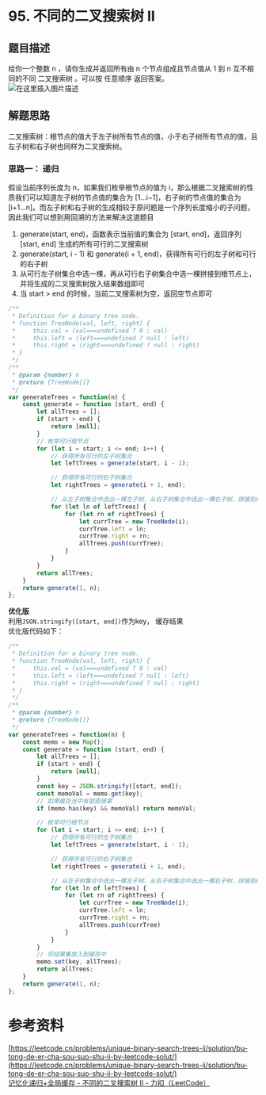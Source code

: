 # 95. 不同的二叉搜索树 II
## 题目描述
给你一个整数 n ，请你生成并返回所有由 n 个节点组成且节点值从 1 到 n 互不相同的不同 二叉搜索树 。可以按 任意顺序 返回答案。   
![在这里插入图片描述](https://p3-juejin.byteimg.com/tos-cn-i-k3u1fbpfcp/fdeb5d931a8a4ab3a4f74d540d78dea6~tplv-k3u1fbpfcp-zoom-1.image)

## 解题思路 
二叉搜索树：根节点的值大于左子树所有节点的值，小于右子树所有节点的值，且左子树和右子树也同样为二叉搜索树。
### 思路一： 递归
假设当前序列长度为 n，如果我们枚举根节点的值为 i，那么根据二叉搜索树的性质我们可以知道左子树的节点值的集合为 [1…i−1]，右子树的节点值的集合为 [i+1…n]。而左子树和右子树的生成相较于原问题是一个序列长度缩小的子问题，因此我们可以想到用回溯的方法来解决这道题目 

1. generate(start, end)，函数表示当前值的集合为 [start, end]，返回序列  [start, end] 生成的所有可行的二叉搜索树 
2. generate(start, i - 1) 和 generate(i + 1, end)，获得所有可行的左子树和可行的右子树
3. 从可行左子树集合中选一棵，再从可行右子树集合中选一棵拼接到根节点上，并将生成的二叉搜索树放入结果数组即可
4. 当  start > end 的时候，当前二叉搜索树为空，返回空节点即可  

```javascript
/**
 * Definition for a binary tree node.
 * function TreeNode(val, left, right) {
 *     this.val = (val===undefined ? 0 : val)
 *     this.left = (left===undefined ? null : left)
 *     this.right = (right===undefined ? null : right)
 * }
 */
/**
 * @param {number} n
 * @return {TreeNode[]}
 */
var generateTrees = function(n) { 
    const generate = function (start, end) {
        let allTrees = [];
        if (start > end) {
            return [null];
        }
        // 枚举可行根节点
        for (let i = start; i <= end; i++) {
            // 获得所有可行的左子树集合
            let leftTrees = generate(start, i - 1);

            // 获得所有可行的右子树集合
            let rightTrees = generate(i + 1, end);

            // 从左子树集合中选出一棵左子树，从右子树集合中选出一棵右子树，拼接到根节点上
            for (let ln of leftTrees) {
                for (let rn of rightTrees) { 
                    let currTree = new TreeNode(i);
                    currTree.left = ln;
                    currTree.right = rn;
                    allTrees.push(currTree);
                }
            }
        }
        return allTrees;
    }
    return generate(1, n);
};
```

**优化版**   
利用`JSON.stringify([start, end])`作为key， 缓存结果  
优化版代码如下：  

```js
/**
 * Definition for a binary tree node.
 * function TreeNode(val, left, right) {
 *     this.val = (val===undefined ? 0 : val)
 *     this.left = (left===undefined ? null : left)
 *     this.right = (right===undefined ? null : right)
 * }
 */
/**
 * @param {number} n
 * @return {TreeNode[]}
 */
var generateTrees = function(n) { 
    const memo = new Map();
    const generate = function (start, end) {
        let allTrees = [];
        if (start > end) {
            return [null];
        }
        const key = JSON.stringify([start, end]);
        const memoVal = memo.get(key);
        // 如果缓存当中有就直接拿
        if (memo.has(key) && memoVal) return memoVal; 

        // 枚举可行根节点
        for (let i = start; i <= end; i++) {
            // 获得所有可行的左子树集合
            let leftTrees = generate(start, i - 1);

            // 获得所有可行的右子树集合
            let rightTrees = generate(i + 1, end);

            // 从左子树集合中选出一棵左子树，从右子树集合中选出一棵右子树，拼接到根节点上
            for (let ln of leftTrees) {
                for (let rn of rightTrees) { 
                    let currTree = new TreeNode(i);
                    currTree.left = ln;
                    currTree.right = rn;
                    allTrees.push(currTree)
                }
            }
        }
        // 将结果集放入到缓存中
        memo.set(key, allTrees);
        return allTrees;
    }
    return generate(1, n);
};
```



# 参考资料 
[https://leetcode.cn/problems/unique-binary-search-trees-ii/solution/bu-tong-de-er-cha-sou-suo-shu-ii-by-leetcode-solut/](https://leetcode.cn/problems/unique-binary-search-trees-ii/solution/bu-tong-de-er-cha-sou-suo-shu-ii-by-leetcode-solut/)  
[记忆化递归+全局缓存 - 不同的二叉搜索树 II - 力扣（LeetCode）](https://leetcode.cn/problems/unique-binary-search-trees-ii/solution/by-masx200-p4x4/)